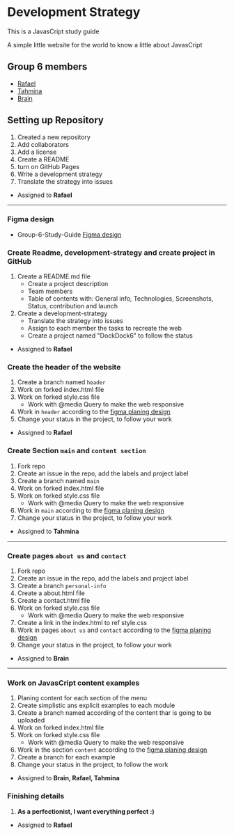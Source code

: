 # Development Strategy

This is a JavasCript study guide

A simple little website for the world to know a little about JavasCript

## Group 6 members

- [Rafael](https://github.com/rago89)
- [Tahmina](https://github.com/tahminarasoli)
- [Brain](https://github.com/Brainketunze)

## Setting up Repository

1. Created a new repository
1. Add collaborators
1. Add a license
1. Create a README
1. turn on GitHub Pages
1. Write a development strategy
1. Translate the strategy into issues

- Assigned to **Rafael**

---

### Figma design

- Group-6-Study-Guide [Figma design](https://www.figma.com/file/YYy5dIh0y1hGHIhZeKZy32/Study-Guide-HYF-Group-6?node-id=0%3A1)

### Create Readme, development-strategy and create project in GitHub

1. Create a README.md file
   - Create a project description
   - Team members
   - Table of contents with: General info, Technologies, Screenshots, Status, contribution and launch
2. Create a development-strategy
   - Translate the strategy into issues
   - Assign to each member the tasks to recreate the web
   - Create a project named "DockDock6" to follow the status

- Assigned to **Rafael**

### Create the header of the website

1. Create a branch named `header`
1. Work on forked index.html file
1. Work on forked style.css file
   - Work with @media Query to make the web responsive
1. Work in `header` according to the [figma planing design](https://www.figma.com/file/YYy5dIh0y1hGHIhZeKZy32/Study-Guide-HYF-Group-6?node-id=0%3A1)
1. Change your status in the project, to follow your work

- Assigned to **Rafael**

### Create Section `main` and `content section`

1. Fork repo
1. Create an issue in the repo, add the labels and project label
1. Create a branch named `main`
1. Work on forked index.html file
1. Work on forked style.css file
   - Work with @media Query to make the web responsive
1. Work in `main` according to the [figma planing design](https://www.figma.com/file/YYy5dIh0y1hGHIhZeKZy32/Study-Guide-HYF-Group-6?node-id=0%3A1)
1. Change your status in the project, to follow your work

- Assigned to **Tahmina**

---

### Create pages `about us` and `contact`

1. Fork repo
1. Create an issue in the repo, add the labels and project label
1. Create a branch `personal-info`
1. Create a about.html file
1. Create a contact.html file
1. Work on forked style.css file
   - Work with @media Query to make the web responsive
1. Create a link in the index.html to ref style.css
1. Work in pages `about us` and `contact` according to the [figma planing design](https://www.figma.com/file/YYy5dIh0y1hGHIhZeKZy32/Study-Guide-HYF-Group-6?node-id=0%3A1)
1. Change your status in the project, to follow your work

- Assigned to **Brain**

---

### Work on JavasCript content examples

1. Planing content for each section of the menu
1. Create simplistic ans explicit examples to each module 
1. Create a branch named according of the content thar is going to be uploaded
1. Work on forked index.html file
1. Work on forked style.css file
   - Work with @media Query to make the web responsive
1. Work in the section `content` according to the [figma planing design](https://www.figma.com/file/YYy5dIh0y1hGHIhZeKZy32/Study-Guide-HYF-Group-6?node-id=0%3A1)
1. Create a branch for each example
1. Change your status in the project, to follow the work

- Assigned to **Brain, Rafael, Tahmina**

### Finishing details

1. **As a perfectionist, I want everything perfect :)**

- Assigned to **Rafael**
